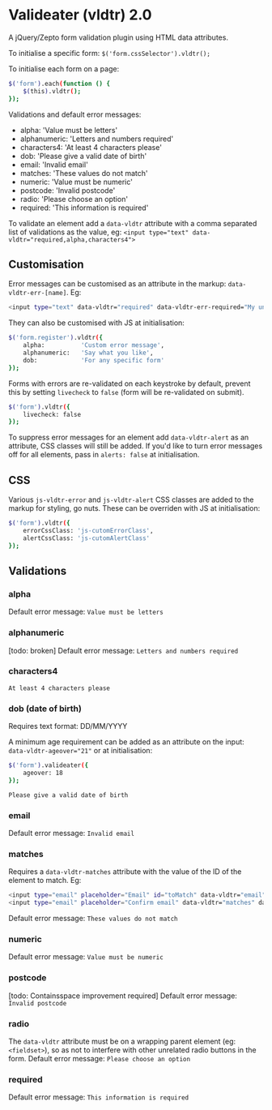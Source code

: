 # Valideater (vldtr) 2.0

A jQuery/Zepto form validation plugin using HTML data attributes.


To initialise a specific form: `$('form.cssSelector').vldtr();`

To initialise each form on a page:
```sh
$('form').each(function () {
	$(this).vldtr();
});
```

Validations and default error messages:

* alpha:		'Value must be letters'
* alphanumeric:	'Letters and numbers required'
* characters4:	'At least 4 characters please'
* dob:			'Please give a valid date of birth'
* email:		'Invalid email'
* matches:		'These values do not match'
* numeric:		'Value must be numeric'
* postcode:		'Invalid postcode'
* radio:		'Please choose an option'
* required:		'This information is required'


To validate an element add a `data-vldtr` attribute with a comma separated list of validations as the value, eg: `<input type="text" data-vldtr="required,alpha,characters4">`

Customisation
-------------

Error messages can be customised as an attribute in the markup: `data-vldtr-err-[name]`. Eg:
```sh
<input type="text" data-vldtr="required" data-vldtr-err-required="My unique error msg">
```

They can also be customised with JS at initialisation:

```sh
$('form.register').vldtr({
	alpha:			'Custom error message',
	alphanumeric:	'Say what you like',
	dob:			'For any specific form'
});
```

Forms with errors are re-validated on each keystroke by default, prevent this by setting `livecheck` to `false` (form will be re-validated on submit).

```sh
$('form').vldtr({
	livecheck: false
});
```

To suppress error messages for an element add `data-vldtr-alert` as an attribute, CSS classes will still be added.
If you'd like to turn error messages off for all elements, pass in `alerts: false` at initialisation.



CSS
---

Various `js-vldtr-error` and `js-vldtr-alert` CSS classes are added to the markup for styling, go nuts. These can be overriden with JS at initialisation:
```sh
$('form').vldtr({
	errorCssClass: 'js-cutomErrorClass',
	alertCssClass: 'js-cutomAlertClass'
});
```



Validations
-----------

### alpha

Default error message: `Value must be letters`


### alphanumeric
[todo: broken]
Default error message: `Letters and numbers required`


### characters4
`At least 4 characters please`


### dob (date of birth)
Requires text format: DD/MM/YYYY

A minimum age requirement can be added as an attribute on the input: `data-vldtr-ageover="21"` or at initialisation:
```sh
$('form').valideater({
	ageover: 18
});
```
`Please give a valid date of birth`


### email
Default error message: `Invalid email`


### matches
Requires a `data-vldtr-matches` attribute with the value of the ID of the element to match. Eg:
```sh
<input type="email" placeholder="Email" id="toMatch" data-vldtr="email">
<input type="email" placeholder="Confirm email" data-vldtr="matches" data-vldtr-matches="toMatch">
```

Default error message: `These values do not match`


### numeric
Default error message: `Value must be numeric`


### postcode
[todo: Containsspace improvement required]
Default error message: `Invalid postcode`


### radio
The `data-vldtr` attribute must be on a wrapping parent element (eg: `<fieldset>`), so as not to interfere with other unrelated radio buttons in the form.
Default error message: `Please choose an option`


### required
Default error message: `This information is required`





